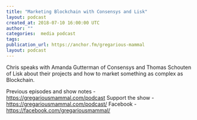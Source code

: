 ```yaml
---
title: "Marketing Blockchain with Consensys and Lisk"
layout: podcast
created_at: 2018-07-10 16:00:00 UTC
author: ""
categories:  media podcast
tags:
publication_url: https://anchor.fm/gregarious-mammal
layout: podcast
---
```

Chris speaks with Amanda Gutterman of Consensys and Thomas Schouten of Lisk about their projects and how to market something as complex as Blockchain.

Previous episodes and show notes - https://gregariousmammal.com/podcast
Support the show - https://gregariousmammal.com/podcast/
Facebook - https://facebook.com/gregariousmammal/